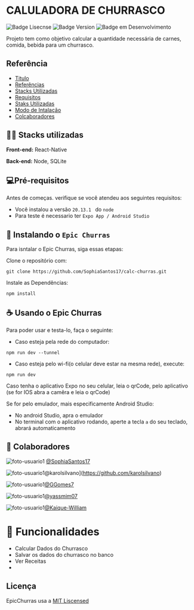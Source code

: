 
# CALULADORA DE CHURRASCO

![Badge Lisecnse](https://img.shields.io/badge/license-MIT-blue?style=for-the-badge&color=blue)
![Badge Version](https://img.shields.io/npm/v/npm?style=for-the-badge&color=green
)
![Badge em Desenvolvimento](http://img.shields.io/static/v1?label=STATUS&message=EM%20DESENVOLVIMENTO&color=GREEN&style=for-the-badge)




Projeto tem como objetivo calcular a quantidade necessária de carnes, comida, bebida para um churrasco.



## Referência

 - [Titulo](#Título-e-Descrição)
 - [Referências](#Referência)
 - [Stacks Utilizadas](#Stack-utilizada)
 - [Requisitos](#Requisitos)
 - [Staks Utilizadas](#Instalação)
 - [Modo de Intalação](#Usando)
 - [Colcaboradores](#Perfil-do-GitHub---Links)


## 👨‍💻 Stacks utilizadas

**Front-end:** React-Native

**Back-end:** Node, SQLite


## 💻Pré-requisitos

Antes de começas. verifique se você atendeu aos seguintes requisitos:

- Você instalou a versão ```20.13.1 ```  do  ```node```
- Para teste é necessario ter   ```Expo App / Android Studio ```


## 🚀 Instalando o `Epic Churras`

Para isntalar o Epic Churras, siga essas etapas:

Clone o repositório com:
```
git clone https://github.com/SophiaSantos17/calc-churras.git
```

Instale as Dependências:

```
npm install
```


## ☕ Usando o Epic Churras
Para poder usar e testa-lo, faça o seguinte:

- Caso esteja pela rede do computador: 
```
npm run dev --tunnel
```

- Caso esteja pelo wi-fi(o celular deve estar na mesma rede), execute:
```
npm run dev
```

Caso tenha o aplicativo Expo no seu celular, leia o qrCode, pelo aplicativo (se for IOS abra a camêra e leia o qrCode)

Se for pelo emulador, mais especificamente Android Studio:
- No android Studio, apra o emulador
- No terminal com o aplicativo rodando, aperte a tecla `a` do seu teclado, abrará automaticamento
## 🤝 Colaboradores
![foto-usuario1](https://avatars.githubusercontent.com/u/125769375?v=4)
[@SophiaSantos17](https://github.com/SophiaSantos17)


![foto-usuario1](https://avatars.githubusercontent.com/u/131711399?v=4)@karolsilvano](https://github.com/karolsilvano)


![foto-usuario1](https://avatars.githubusercontent.com/u/131712288?v=4)[@GGomes7](https://github.com/GGomes7)


![foto-usuario1](https://avatars.githubusercontent.com/u/131712345?v=4)[@yassmim07](https://github.com/yassmim07)


![foto-usuario1](https://avatars.githubusercontent.com/u/131712346?v=4)[@Kaique-William](https://github.com/Kaique-William)




# :hammer: Funcionalidades

- Calcular Dados do Churrasco
- Salvar os dados do churrasco no banco
- Ver Receitas
- 


## Licença

EpicChurras usa a [MIT Liscensed](https://choosealicense.com/licenses/mit/)


